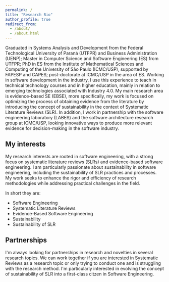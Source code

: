 ```yaml
---
permalink: /
title: "Research Bio"
author_profile: true
redirect_from: 
  - /about/
  - /about.html
---
```


Graduated in Systems Analysis and Development from the Federal Technological University of Paraná (UTFPR) and Business Administration (UENP); Master in Computer Science and Software Engineering (ES) from UTFPR; PhD in ES from the Institute of Mathematical Sciences and Computing of the University of São Paulo (ICMC/USP), supported by FAPESP and CAPES; post-doctorate at ICMC/USP in the area of ​​ES. Working in software development in the industry, I use this experience to teach in technical technology courses and in higher education, mainly in relation to emerging technologies associated with Industry 4.0. My main research area is evidence-based SE (EBSE), more specifically, my work is focused on optimizing the process of obtaining evidence from the literature by introducing the concept of sustainability in the context of Systematic Literature Reviews (SLR). In addition, I work in partnership with the software engineering laboratory (LABES) and the software architecture research group at ICMC/USP, looking innovative ways to produce more relevant evidence for decision-making in the software industry.

## My interests

My research interests are rooted in software engineering, with a strong focus on systematic literature reviews (SLRs) and evidence-based software engineering. I am particularly passionate about sustainability in software engineering, including the sustainability of SLR practices and processes. My work seeks to enhance the rigor and efficiency of research methodologies while addressing practical challenges in the field.

In short they are:

  - Software Engineering
  - Systematic Literature Reviews
  - Evidence-Based Software Engineering
  - Sustainability
  - Sustainability of SLR


## Partnerships

I'm always looking for partnerships in research and novelties in several research topics. We can work together if you are interested in Systematic Reviews as a research topic or only trying to conduct one and is struggling with the research method. I'm particularly interested in evolving the concept of sustainability of SLR into a first-class citzen in Software Engineering.  
